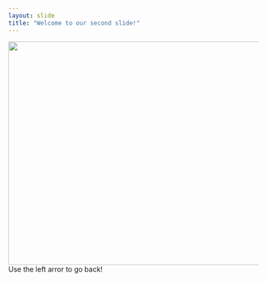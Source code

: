 ```yaml
---
layout: slide
title: "Welcome to our second slide!"
---
```

<img src="https://www.probytes.net/wp-content/uploads/2018/01/20.png" width="600" height="450" />
Use the left arror to go back!
